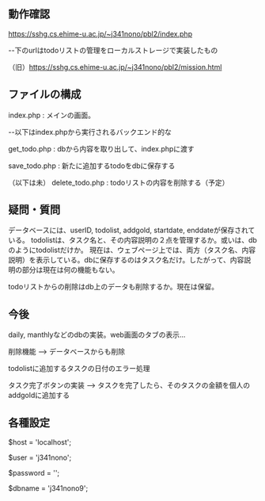 ## 動作確認

https://sshg.cs.ehime-u.ac.jp/~j341nono/pbl2/index.php


--下のurlはtodoリストの管理をローカルストレージで実装したもの

（旧）https://sshg.cs.ehime-u.ac.jp/~j341nono/pbl2/mission.html


## ファイルの構成

index.php : メインの画面。

--以下はindex.phpから実行されるバックエンド的な

get_todo.php : dbから内容を取り出して、index.phpに渡す

save_todo.php : 新たに追加するtodoをdbに保存する

（以下は未）
delete_todo.php : todoリストの内容を削除する（予定）


## 疑問・質問

データベースには、userID, todolist, addgold, startdate, enddateが保存されている。
todolistは、タスク名と、その内容説明の２点を管理するか。或いは、dbのようにtodolistだけか。
現在は、ウェブページ上では、両方（タスク名、内容説明）を表示している。dbに保存するのはタスク名だけ。したがって、内容説明の部分は現在は何の機能もない。

todoリストからの削除はdb上のデータも削除するか。現在は保留。


## 今後

daily, manthlyなどのdbの実装。web画面のタブの表示...

削除機能 --> データベースからも削除

todolistに追加するタスクの日付のエラー処理

タスク完了ボタンの実装 --> タスクを完了したら、そのタスクの金額を個人のaddgoldに追加する


## 各種設定

$host = 'localhost';

$user = 'j341nono';

$password = '';

$dbname = 'j341nono9';



